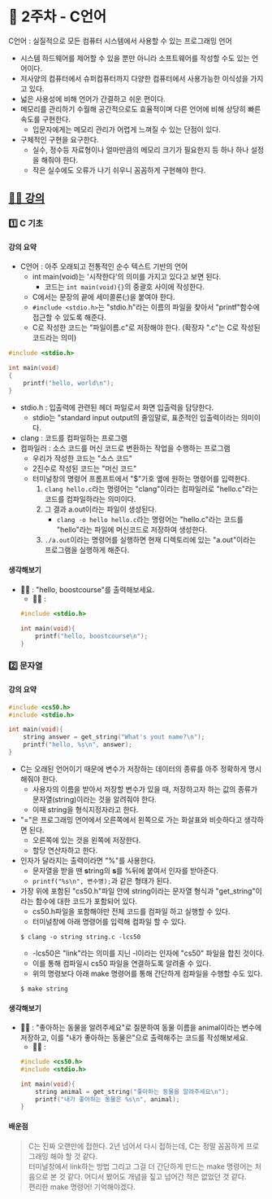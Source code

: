 # 🚀 2주차 - C언어
C언어 : 실질적으로 모든 컴퓨터 시스템에서 사용할 수 있는 프로그래밍 언어
  * 시스템 하드웨어를 제어할 수 있을 뿐만 아니라 소프트웨어를 작성할 수도 있는 언어이다.
  * 저사양의 컴퓨터에서 슈퍼컴퓨터까지 다양한 컴퓨터에서 사용가능한 이식성을 가지고 있다.
  * 넓은 사용성에 비해 언어가 간결하고 쉬운 편이다.
  * 메모리를 관리하기 수월해 공간적으로도 효율적이며 다른 언어에 비해 상당히 빠른 속도를 구현한다.
      * 입문자에게는 메모리 관리가 어렵게 느껴질 수 있는 단점이 있다.
  * 구체적인 구현을 요구한다.
    * 실수, 정수등 자료형이나 얼마만큼의 메모리 크기가 필요한지 등 하나 하나 설정을 해줘야 한다.
    * 작은 실수에도 오류가 나기 쉬우니 꼼꼼하게 구현해야 한다.

## [👨‍🏫 강의](https://www.boostcourse.org/cs112/joinLectures/41486)
### 1️⃣ C 기초
#### 강의 요약
* C언어 : 아주 오래되고 전통적인 순수 텍스트 기반의 언어
  * int main(void)는 '시작한다'의 의미를 가지고 있다고 보면 된다.
    * 코드는 `int main(void){}`의 중괄호 사이에 작성한다.
  * C에서는 문장의 끝에 세미콜론(;)을 붙여야 한다.
  * `#include <stdio.h>`는 "stdio.h"라는 이름의 파일을 찾아서 "printf"함수에 접근할 수 있도록 해준다.
  * C로 작성한 코드는 "파일이름.c"로 저장해야 한다. (확장자 ".c"는 C로 작성된 코드라는 의미)
```C
#include <stdio.h>

int main(void)
{
    printf("hello, world\n");
}
```
* stdio.h : 입출력에 관련된 헤더 파일로서 화면 입출력을 담당한다.
  * stdio는 "standard input output의 줄임말로, 표준적인 입출력이라는 의미이다.
* clang : 코드를 컴파일하는 프로그램
* 컴파일러 : 소스 코드를 머신 코드로 변환하는 작업을 수행하는 프로그램
  * 우리가 작성한 코드는 "소스 코드"
  * 2진수로 작성된 코드는 "머신 코드"
  * 터미널창의 명령어 프롬프트에서 "$"기호 옆에 원하는 명령어를 입력한다.
    1. `clang hello.c`라는 명령어는 "clang"이라는 컴파일러로 "hello.c"라는 코드를 컴파일하라는 의미이다.
    2. 그 결과 a.out이라는 파일이 생성된다.
       * `clang -o hello hello.c`라는 명령어는 "hello.c"라는 코드를 "hello"라는 파일에 머신코드로 저장하여 생성한다.
    3. `./a.out`이라는 명령어를 실행하면 현재 디렉토리에 있는 "a.out"이라는 프로그램을 실행하게 해준다.
#### 생각해보기
* 💁‍♂ : "hello, boostcourse"를 출력해보세요.
  * 🙋‍♀️ :
  ```C
  #include <stdio.h>

  int main(void){
      printf("hello, boostcourse\n");
  }
  ```

### 2️⃣ 문자열
#### 강의 요약
```C
#include <cs50.h>
#include <stdio.h>

int main(void){
    string answer = get_string("What's yout name?\n");
    printf("hello, %s\n", answer);
}
```
* C는 오래된 언어이기 때문에 변수가 저장하는 데이터의 종류를 아주 정확하게 명시해줘야 한다.
  * 사용자의 이름을 받아서 저장할 변수가 있을 때, 저장하고자 하는 값의 종류가 문자열(string)이라는 것을 알려줘야 한다.
  * 이때 string을 형식지정자라고 한다.
* "="은 프로그래밍 언어에서 오른쪽에서 왼쪽으로 가는 화살표와 비슷하다고 생각하면 된다.
  * 오른쪽에 있는 것을 왼쪽에 저장한다.
  * 할당 연산자하고 한다.
* 인자가 달라지는 출력이라면 "%"를 사용한다.
  * 문자열을 받을 땐 **s**tring의 **s**를 %뒤에 붙여서 인자를 받아준다.
  * `printf("%s\n", 변수명);`과 같은 형태가 된다.
* 가장 위에 포함된 "cs50.h"파일 안에 string이라는 문자열 형식과 "get_string"이라는 함수에 대한 코드가 포함되어 있다.
  * cs50.h파일을 포함해야만 전체 코드를 컴파일 하고 실행할 수 있다.
  * 터미널창에 아래 명령어를 입력해 컴파일 할 수 있다.
  ```
  $ clang -o string string.c -lcs50
  ```
  * -lcs50은 "link"라는 의미를 지닌 -l이라는 인자에 "cs50" 파일을 합친 것이다.
  * 이를 통해 컴파일시 cs50 파일을 연결하도록 알려줄 수 있다.
  * 위의 명령보다 아래 make 명령어를 통해 간단하게 컴파일을 수행할 수도 있다.
  ```
  $ make string
  ```
#### 생각해보기
* 💁‍♂ : "좋아하는 동물을 알려주세요"로 질문하여 동물 이름을 animal이라는 변수에 저장하고, 이를 "내가 좋아하는 동물은"으로 출력해주는 코드를 작성해보세요.
  * 🙋‍♀️ :
  ```C
  #include <cs50.h>
  #include <stdio.h>

  int main(void){
      string animal = get_string("좋아하는 동물을 알려주세요\n");
      printf("내가 좋아하는 동물은 %s\n", animal);
  }
  ```
#### 배운점
> C는 진짜 오랜만에 접한다. 2년 넘어서 다시 접하는데, C는 정말 꼼꼼하게 프로그래밍 해야 할 것 같다.  
> 터미널창에서 link하는 방법 그리고 그걸 더 간단하게 만드는 make 명령어는 처음으로 본 것 같다. 어디서 봤어도 개념을 짚고 넘어간 적은 없었던 것 같다.  
> 편리한 make 명령어! 기억해야겠다.
